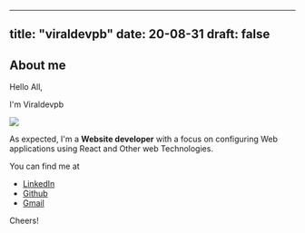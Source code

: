 
---
title: "viraldevpb"
date: 20-08-31
draft: false
---

## About me
Hello All,

I'm Viraldevpb

<img src="https://avatars2.githubusercontent.com/u/66899360?s=400&u=62afd80d52fe0879dff7af35121e81dab7222ef5&v=4"/>

As expected, I'm a **Website developer** with a focus on configuring Web applications using React and Other web Technologies.

You can find me at

 - [LinkedIn](https://www.linkedin.com/in/prathamesh-borse-33185017a/)
 - [Github](https://github.com/viraldevpb)
 - [Gmail](mailto:prathameshborse.official@gmail.com)

Cheers!
